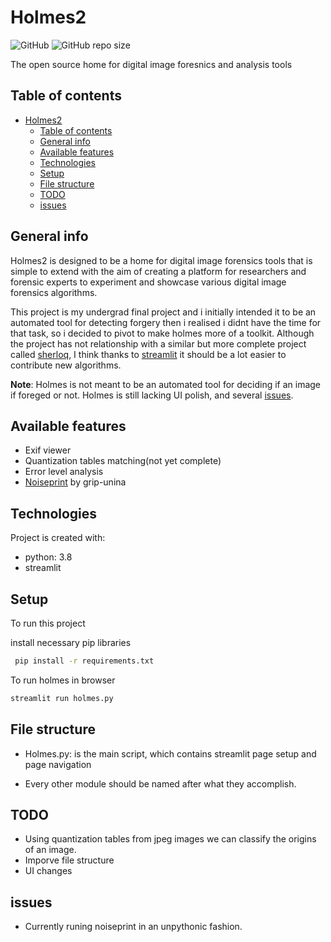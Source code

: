 # Holmes2 

![GitHub](https://img.shields.io/github/license/Omoshirokunai/holmes2?style=flat-square) ![GitHub repo size](https://img.shields.io/github/repo-size/Omoshirokunai/holmes2?style=flat-square)

The open source home for digital image foresnics and analysis tools

## Table of contents

- [Holmes2](#holmes2)
  - [Table of contents](#table-of-contents)
  - [General info](#general-info)
  - [Available features](#available-features)
  - [Technologies](#technologies)
  - [Setup](#setup)
  - [File structure](#file-structure)
  - [TODO](#todo)
  - [issues](#issues)

## General info

Holmes2 is designed to be a home for digital image forensics tools that is simple to extend with the aim of creating a platform for researchers and forensic experts to experiment and showcase various digital image forensics algorithms.

This project is my undergrad final project and i initially intended it to be an automated tool for detecting forgery then i realised i didnt have the time for that task, so i decided to pivot to make holmes more of a toolkit. Although the project has not relationship with a similar but more complete project called [sherloq](https://github.com/GuidoBartoli/sherloq), I think thanks to [streamlit](https://github.com/streamlit/streamlit) it should be a lot easier to contribute new algorithms.

**Note**: Holmes is not meant to be an automated tool for deciding if an image if foreged or not. Holmes is still lacking UI polish, and several [issues](#issues).

<!-- ![image](https://user-images.githubusercontent.com/65668668/104768691-5b9d8100-576e-11eb-858d-e89e49a28c82.png) -->

## Available features

* Exif viewer
* Quantization tables matching(not yet complete)
* Error level analysis
* [Noiseprint](https://github.com/grip-unina/noiseprint) by grip-unina
  
## Technologies

Project is created with:

* python: 3.8
* streamlit

## Setup

To run this project

install necessary pip libraries

```bash
 pip install -r requirements.txt
```
To run holmes in browser

```bash
streamlit run holmes.py
```

## File structure

* Holmes.py: is the main script, which contains streamlit page setup and page navigation

* Every other module should be named after what they accomplish.

## TODO

* Using quantization tables from jpeg images we can classify the origins of an image.
* Imporve file structure
* UI changes
  
## issues

* Currently runing noiseprint in an unpythonic fashion.
